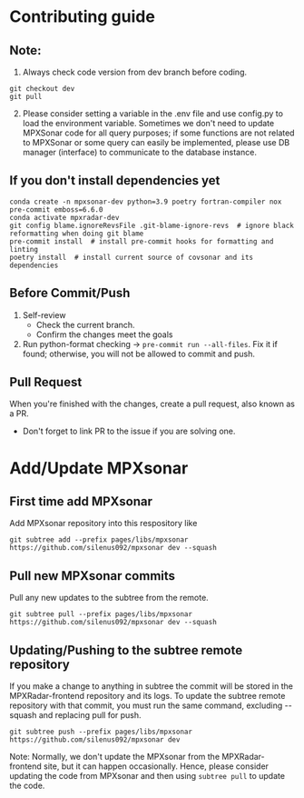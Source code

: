 
# Contributing guide

## Note:
1. Always check code version from dev branch before coding.
```
git checkout dev
git pull
```
2. Please consider setting a variable in the .env file and use config.py to load the environment variable.
Sometimes we don't need to update MPXSonar code for all query purposes; if some functions are not related to MPXSonar or some query can easily be implemented, please use DB manager (interface) to communicate to the database instance.

## If you don't install dependencies yet

```
conda create -n mpxsonar-dev python=3.9 poetry fortran-compiler nox pre-commit emboss=6.6.0
conda activate mpxradar-dev
git config blame.ignoreRevsFile .git-blame-ignore-revs  # ignore black reformatting when doing git blame
pre-commit install  # install pre-commit hooks for formatting and linting
poetry install  # install current source of covsonar and its dependencies
```

## Before Commit/Push
1. Self-review
    + Check the current branch.
    + Confirm the changes meet the goals 
2. Run python-format checking -> `pre-commit run --all-files`. Fix it if found; otherwise, you will not be allowed to commit and push.

## Pull Request
When you're finished with the changes, create a pull request, also known as a PR.
+ Don't forget to link PR to the issue if you are solving one.

# Add/Update MPXsonar

## First time add MPXsonar
Add MPXsonar repository into this respository like
```
git subtree add --prefix pages/libs/mpxsonar https://github.com/silenus092/mpxsonar dev --squash
```

## Pull new MPXsonar commits
Pull any new updates to the subtree from the remote.
```
git subtree pull --prefix pages/libs/mpxsonar https://github.com/silenus092/mpxsonar dev --squash
```

## Updating/Pushing to the subtree remote repository
If you make a change to anything in subtree the commit will be stored in the MPXRadar-frontend repository and its logs. To update the subtree remote repository with that commit, you must run the same command, excluding --squash and replacing pull for push.
```
git subtree push --prefix pages/libs/mpxsonar https://github.com/silenus092/mpxsonar dev
```

Note: Normally, we don't update the MPXsonar from the MPXRadar-frontend site, but it can happen occasionally. Hence, please consider updating the code from MPXsonar and then using `subtree pull` to update the code.